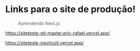 # Links para o site de produção!
> Aprendendo Next.js

<https://siteteste-git-master.eric-rafael.vercel.app/>

<https://siteteste-nwzlnujil.vercel.app/>

